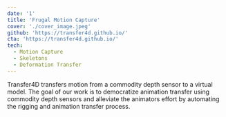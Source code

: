 ```yaml
---
date: '1'
title: 'Frugal Motion Capture'
cover: './cover_image.jpeg'
github: 'https://transfer4d.github.io/'
cta: 'https://transfer4d.github.io/'
tech:
  - Motion Capture
  - Skeletons
  - Deformation Transfer
---
```


Transfer4D transfers motion from a commodity depth sensor to a virtual model. The goal of our work is to democratize animation transfer using commodity depth sensors and alleviate the animators effort by automating the rigging and animation transfer process.
